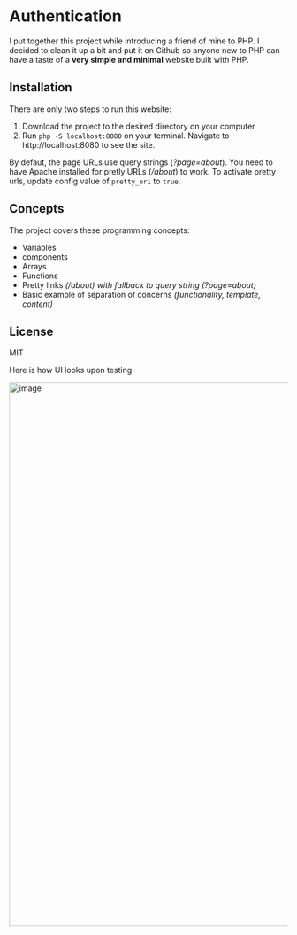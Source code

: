# Authentication
I put together this project while introducing a friend of mine to PHP. I decided to clean it up a bit and put it on Github so anyone new to PHP can have a taste of a **very simple and minimal** website built with PHP.

## Installation

There are only two steps to run this website:

1. Download the project to the desired directory on your computer
2. Run  `php -S localhost:8080` on your terminal. Navigate to http://localhost:8080 to see the site.

By defaut, the page URLs use query strings (*?page=about*). You need to have Apache installed for pretly URLs (*/about*) to work. To activate pretty urls, update config value of `pretty_uri` to `true`.

## Concepts

The project covers these programming concepts:

 * Variables
 * components
 * Arrays
 * Functions
 * Pretty links *(/about) with fallback to query string (?page=about)*
 * Basic example of separation of concerns *(functionality, template, content)*

## License

MIT

Here is how UI looks upon testing 

<img width="982" alt="image" src="https://github.com/user-attachments/assets/e37d99a7-1c66-4e74-bd9f-c52994b0d90b">

